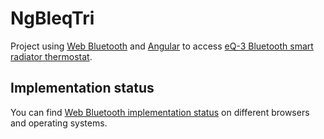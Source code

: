 # NgBleqTri

Project using [Web Bluetooth](https://webbluetoothcg.github.io/web-bluetooth/) and [Angular](https://github.com/angular/angular) to access [eQ-3 Bluetooth smart radiator thermostat](http://www.eq-3.com/products/eqiva/bluetooth-smart-radiator-thermostat.html).

## Implementation status

You can find [Web Bluetooth implementation status](https://github.com/WebBluetoothCG/web-bluetooth/blob/master/implementation-status.md) on different browsers and operating systems.